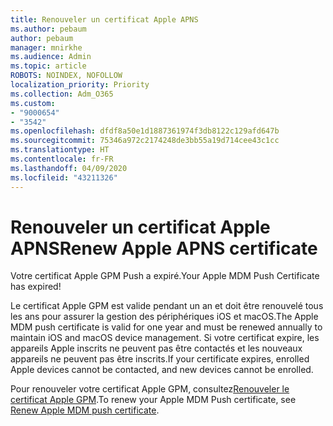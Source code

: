 ```yaml
---
title: Renouveler un certificat Apple APNS
ms.author: pebaum
author: pebaum
manager: mnirkhe
ms.audience: Admin
ms.topic: article
ROBOTS: NOINDEX, NOFOLLOW
localization_priority: Priority
ms.collection: Adm_O365
ms.custom:
- "9000654"
- "3542"
ms.openlocfilehash: dfdf8a50e1d1887361974f3db8122c129afd647b
ms.sourcegitcommit: 75346a972c2174248de3bb55a19d714cee43c1cc
ms.translationtype: HT
ms.contentlocale: fr-FR
ms.lasthandoff: 04/09/2020
ms.locfileid: "43211326"
---
```

# <a name="renew-apple-apns-certificate"></a><span data-ttu-id="c580b-102">Renouveler un certificat Apple APNS</span><span class="sxs-lookup"><span data-stu-id="c580b-102">Renew Apple APNS certificate</span></span>

<span data-ttu-id="c580b-103">Votre certificat Apple GPM Push a expiré.</span><span class="sxs-lookup"><span data-stu-id="c580b-103">Your Apple MDM Push Certificate has expired!</span></span>

<span data-ttu-id="c580b-104">Le certificat Apple GPM est valide pendant un an et doit être renouvelé tous les ans pour assurer la gestion des périphériques iOS et macOS.</span><span class="sxs-lookup"><span data-stu-id="c580b-104">The Apple MDM push certificate is valid for one year and must be renewed annually to maintain iOS and macOS device management.</span></span> <span data-ttu-id="c580b-105">Si votre certificat expire, les appareils Apple inscrits ne peuvent pas être contactés et les nouveaux appareils ne peuvent pas être inscrits.</span><span class="sxs-lookup"><span data-stu-id="c580b-105">If your certificate expires, enrolled Apple devices cannot be contacted, and new devices cannot be enrolled.</span></span>

<span data-ttu-id="c580b-106">Pour renouveler votre certificat Apple GPM, consultez[Renouveler le certificat Apple GPM](https://docs.microsoft.com/intune/enrollment/apple-mdm-push-certificate-get#renew-apple-mdm-push-certificate).</span><span class="sxs-lookup"><span data-stu-id="c580b-106">To renew your Apple MDM Push certificate, see [Renew Apple MDM push certificate](https://docs.microsoft.com/intune/enrollment/apple-mdm-push-certificate-get#renew-apple-mdm-push-certificate).</span></span>
